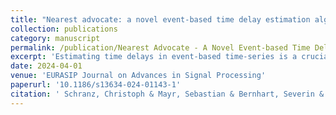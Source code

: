 ```yaml
---
title: "Nearest advocate: a novel event-based time delay estimation algorithm for multi-sensor time-series data synchronization"
collection: publications
category: manuscript
permalink: /publication/Nearest Advocate - A Novel Event-based Time Delay Estimation Algorithm for Multi-Sensor Time-Series Data Synchronization.md
excerpt: 'Estimating time delays in event-based time-series is a crucial task in signal processing as it affects the data quality and is a prerequisite for many subsequent analyses. In particular, data acquired from wearable devices often suffer from a low timestamp precision or clock drift. Current state-of-the-art methods such as Pearson Cross-Correlation are sensitive to typical data quality issues, e.g. misdetected events, and Dynamic Time Warping is computationally expensive. To overcome these limitations, we propose Nearest Advocate, a novel event-based time delay estimation method for multi-sensor time-series data synchronisation. We evaluate its performance using three independent datasets acquired from wearable sensor systems, demonstrating its superior precision, particularly for short, noisy time-series with missing events. Additionally, we introduce a sparse variant that balances precision and runtime. Finally, we demonstrate how Nearest Advocate can be used to solve the problem of linear as well as non-linear clock drifts. Thus, Nearest Advocate offers a promising opportunity for time delay estimation and post-hoc synchronization for challenging datasets across various applications.'
date: 2024-04-01
venue: 'EURASIP Journal on Advances in Signal Processing'
paperurl: '10.1186/s13634-024-01143-1'
citation: ' Schranz, Christoph & Mayr, Sebastian & Bernhart, Severin & Halmich, Christina. (2024). Nearest advocate: a novel event-based time delay estimation algorithm for multi-sensor time-series data synchronization. EURASIP Journal on Advances in Signal Processing. 2024. 10.1186/s13634-024-01143-1. '
---
```



